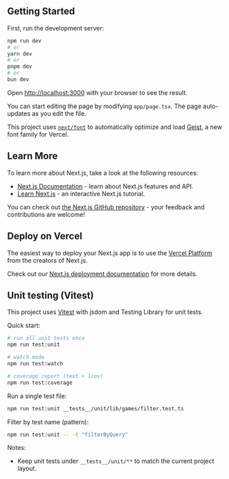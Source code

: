 ## Getting Started

First, run the development server:

```bash
npm run dev
# or
yarn dev
# or
pnpm dev
# or
bun dev
```

Open [http://localhost:3000](http://localhost:3000) with your browser to see the result.

You can start editing the page by modifying `app/page.tsx`. The page auto-updates as you edit the file.

This project uses [`next/font`](https://nextjs.org/docs/app/building-your-application/optimizing/fonts) to automatically optimize and load [Geist](https://vercel.com/font), a new font family for Vercel.

## Learn More

To learn more about Next.js, take a look at the following resources:

- [Next.js Documentation](https://nextjs.org/docs) - learn about Next.js features and API.
- [Learn Next.js](https://nextjs.org/learn) - an interactive Next.js tutorial.

You can check out [the Next.js GitHub repository](https://github.com/vercel/next.js) - your feedback and contributions are welcome!

## Deploy on Vercel

The easiest way to deploy your Next.js app is to use the [Vercel Platform](https://vercel.com/new?utm_medium=default-template&filter=next.js&utm_source=create-next-app&utm_campaign=create-next-app-readme) from the creators of Next.js.

Check out our [Next.js deployment documentation](https://nextjs.org/docs/app/building-your-application/deploying) for more details.

## Unit testing (Vitest)

This project uses [Vitest](https://vitest.dev) with jsdom and Testing Library for unit tests.

Quick start:

```bash
# run all unit tests once
npm run test:unit

# watch mode
npm run test:watch

# coverage report (text + lcov)
npm run test:coverage
```

Run a single test file:

```bash
npm run test:unit __tests__/unit/lib/games/filter.test.ts
```

Filter by test name (pattern):

```bash
npm run test:unit -- -t "filterByQuery"
```

Notes:

- Keep unit tests under `__tests__/unit/**` to match the current project layout.
